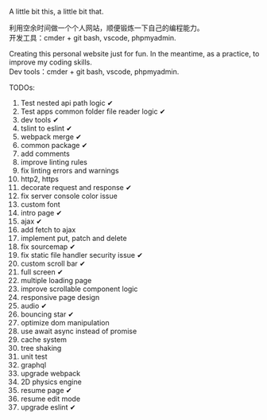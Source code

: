 A little bit this, a little bit that.

利用空余时间做一个个人网站，顺便锻炼一下自己的编程能力。  
开发工具：cmder + git bash, vscode, phpmyadmin.  
  
Creating this personal website just for fun. In the meantime, as a practice, to improve my coding skills.  
Dev tools：cmder + git bash, vscode, phpmyadmin.  
  
TODOs:
  1. Test nested api path logic ✔
  2. Test apps common folder file reader logic ✔
  3. dev tools ✔
  4. tslint to eslint ✔
  5. webpack merge ✔
  6. common package ✔
  7. add comments
  8. improve linting rules
  9.  fix linting errors and warnings
  10. http2, https
  11. decorate request and response ✔
  12. fix server console color issue
  13. custom font
  14. intro page ✔
  15. ajax ✔
  16. add fetch to ajax
  17. implement put, patch and delete
  18. fix sourcemap ✔
  19. fix static file handler security issue ✔
  20. custom scroll bar ✔
  21. full screen ✔
  22. multiple loading page
  23. improve scrollable component logic
  24. responsive page design
  25. audio ✔
  26. bouncing star ✔
  27. optimize dom manipulation
  28. use await async instead of promise
  29. cache system
  30. tree shaking
  31. unit test
  32. graphql
  33. upgrade webpack
  34. 2D physics engine
  35. resume page ✔
  36. resume edit mode
  37. upgrade eslint ✔